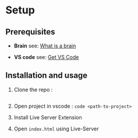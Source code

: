 # Setup

## Prerequisites

* **Brain** see: [What is a brain](https://en.wikipedia.org/wiki/Brain)

* **VS code** see: [Get VS Code](https://code.visualstudio.com/)
## Installation and usage

1. Clone the repo :  
```git clone 
```
                                   
2. Open project in vscode : 
```code <path-to-project>```

3. Install Live Server Extension

4. Open ```index.html``` using Live-Server
